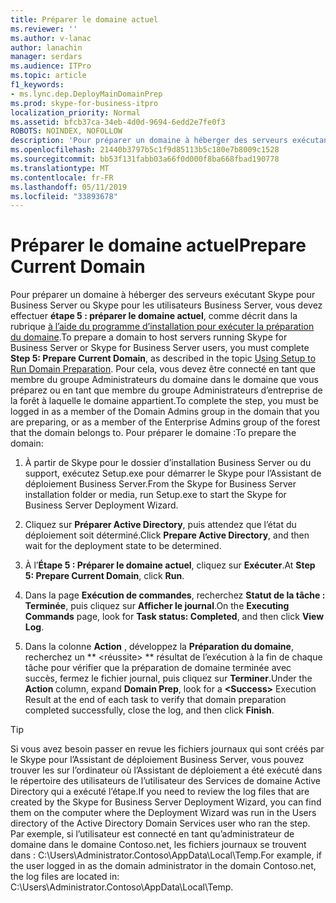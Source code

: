 ```yaml
---
title: Préparer le domaine actuel
ms.reviewer: ''
ms.author: v-lanac
author: lanachin
manager: serdars
ms.audience: ITPro
ms.topic: article
f1_keywords:
- ms.lync.dep.DeployMainDomainPrep
ms.prod: skype-for-business-itpro
localization_priority: Normal
ms.assetid: bfcb37ca-34eb-4d0d-9694-6edd2e7fe0f3
ROBOTS: NOINDEX, NOFOLLOW
description: 'Pour préparer un domaine à héberger des serveurs exécutant Skype pour Business Server ou Skype pour les utilisateurs Business Server, vous devez effectuer étape 5 : préparer le domaine actuel, comme décrit dans la rubrique à l’aide du programme d’installation pour exécuter la préparation du domaine. Pour cela, vous devez être connecté en tant que membre du groupe Administrateurs du domaine dans le domaine que vous préparez ou en tant que membre du groupe Administrateurs d’entreprise de la forêt à laquelle le domaine appartient. Pour préparer le domaine :'
ms.openlocfilehash: 21440b3797b5c1f9d85113b5c180e7b8009c1528
ms.sourcegitcommit: bb53f131fabb03a66f0d000f8ba668fbad190778
ms.translationtype: MT
ms.contentlocale: fr-FR
ms.lasthandoff: 05/11/2019
ms.locfileid: "33893678"
---
```

# <a name="prepare-current-domain"></a><span data-ttu-id="50c49-105">Préparer le domaine actuel</span><span class="sxs-lookup"><span data-stu-id="50c49-105">Prepare Current Domain</span></span>

<span data-ttu-id="50c49-106">Pour préparer un domaine à héberger des serveurs exécutant Skype pour Business Server ou Skype pour les utilisateurs Business Server, vous devez effectuer **étape 5 : préparer le domaine actuel**, comme décrit dans la rubrique [à l’aide du programme d’installation pour exécuter la préparation du domaine](https://technet.microsoft.com/library/95dab800-1f2c-4506-b36c-99986643b149.aspx).</span><span class="sxs-lookup"><span data-stu-id="50c49-106">To prepare a domain to host servers running Skype for Business Server or Skype for Business Server users, you must complete **Step 5: Prepare Current Domain**, as described in the topic [Using Setup to Run Domain Preparation](https://technet.microsoft.com/library/95dab800-1f2c-4506-b36c-99986643b149.aspx).</span></span> <span data-ttu-id="50c49-107">Pour cela, vous devez être connecté en tant que membre du groupe Administrateurs du domaine dans le domaine que vous préparez ou en tant que membre du groupe Administrateurs d’entreprise de la forêt à laquelle le domaine appartient.</span><span class="sxs-lookup"><span data-stu-id="50c49-107">To complete the step, you must be logged in as a member of the Domain Admins group in the domain that you are preparing, or as a member of the Enterprise Admins group of the forest that the domain belongs to.</span></span> <span data-ttu-id="50c49-108">Pour préparer le domaine :</span><span class="sxs-lookup"><span data-stu-id="50c49-108">To prepare the domain:</span></span>

1. <span data-ttu-id="50c49-109">À partir de Skype pour le dossier d’installation Business Server ou du support, exécutez Setup.exe pour démarrer le Skype pour l’Assistant de déploiement Business Server.</span><span class="sxs-lookup"><span data-stu-id="50c49-109">From the Skype for Business Server installation folder or media, run Setup.exe to start the Skype for Business Server Deployment Wizard.</span></span>

2. <span data-ttu-id="50c49-110">Cliquez sur **Préparer Active Directory**, puis attendez que l’état du déploiement soit déterminé.</span><span class="sxs-lookup"><span data-stu-id="50c49-110">Click **Prepare Active Directory**, and then wait for the deployment state to be determined.</span></span>

3. <span data-ttu-id="50c49-111">À l’**Étape 5 : Préparer le domaine actuel**, cliquez sur **Exécuter**.</span><span class="sxs-lookup"><span data-stu-id="50c49-111">At **Step 5: Prepare Current Domain**, click **Run**.</span></span>

4. <span data-ttu-id="50c49-112">Dans la page **Exécution de commandes**, recherchez **Statut de la tâche : Terminée**, puis cliquez sur **Afficher le journal**.</span><span class="sxs-lookup"><span data-stu-id="50c49-112">On the **Executing Commands** page, look for **Task status: Completed**, and then click **View Log**.</span></span>

5. <span data-ttu-id="50c49-113">Dans la colonne **Action** , développez la **Préparation du domaine**, recherchez un \*\* \<réussite\> \*\* résultat de l’exécution à la fin de chaque tâche pour vérifier que la préparation de domaine terminée avec succès, fermez le fichier journal, puis cliquez sur **Terminer**.</span><span class="sxs-lookup"><span data-stu-id="50c49-113">Under the **Action** column, expand **Domain Prep**, look for a **\<Success\>** Execution Result at the end of each task to verify that domain preparation completed successfully, close the log, and then click **Finish**.</span></span>

> [!TIP]
> <span data-ttu-id="50c49-114">Si vous avez besoin passer en revue les fichiers journaux qui sont créés par le Skype pour l’Assistant de déploiement Business Server, vous pouvez trouver les sur l’ordinateur où l’Assistant de déploiement a été exécuté dans le répertoire des utilisateurs de l’utilisateur des Services de domaine Active Directory qui a exécuté l’étape.</span><span class="sxs-lookup"><span data-stu-id="50c49-114">If you need to review the log files that are created by the Skype for Business Server Deployment Wizard, you can find them on the computer where the Deployment Wizard was run in the Users directory of the Active Directory Domain Services user who ran the step.</span></span> <span data-ttu-id="50c49-115">Par exemple, si l’utilisateur est connecté en tant qu’administrateur de domaine dans le domaine Contoso.net, les fichiers journaux se trouvent dans : C:\Users\Administrator.Contoso\AppData\Local\Temp.</span><span class="sxs-lookup"><span data-stu-id="50c49-115">For example, if the user logged in as the domain administrator in the domain Contoso.net, the log files are located in: C:\Users\Administrator.Contoso\AppData\Local\Temp.</span></span>


